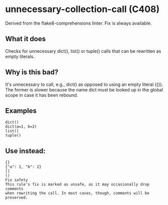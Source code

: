 # unnecessary-collection-call (C408)
Derived from the flake8-comprehensions linter.
Fix is always available.
## What it does
Checks for unnecessary dict(), list() or tuple() calls that can be
rewritten as empty literals.
## Why is this bad?
It's unnecessary to call, e.g., dict() as opposed to using an empty
literal ({}). The former is slower because the name dict must be
looked up in the global scope in case it has been rebound.
## Examples
```
dict()
dict(a=1, b=2)
list()
tuple()
```
## Use instead:
```
{}
{"a": 1, "b": 2}
[]
()
Fix safety
This rule's fix is marked as unsafe, as it may occasionally drop comments
when rewriting the call. In most cases, though, comments will be preserved.
```